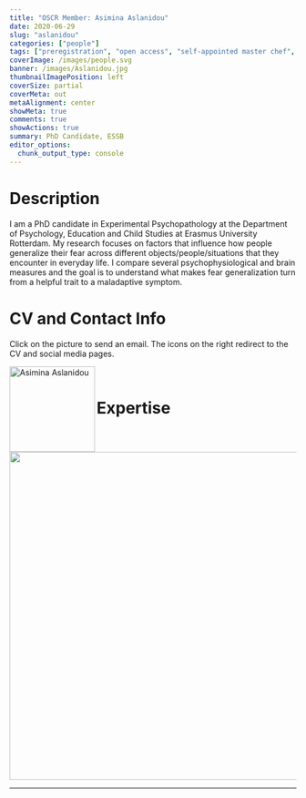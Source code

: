 ```yaml
---
title: "OSCR Member: Asimina Aslanidou"
date: 2020-06-29
slug: "aslanidou"
categories: ["people"]
tags: ["preregistration", "open access", "self-appointed master chef", "school-essb"] # top 3 categories + unique + school
coverImage: /images/people.svg
banner: /images/Aslanidou.jpg
thumbnailImagePosition: left
coverSize: partial
coverMeta: out
metaAlignment: center
showMeta: true
comments: true
showActions: true
summary: PhD Candidate, ESSB
editor_options: 
  chunk_output_type: console
---
```




# Description

I am a PhD candidate in Experimental Psychopathology at the Department of Psychology, Education and Child Studies at Erasmus University Rotterdam. My research focuses on factors that influence how people generalize their fear across different objects/people/situations that they encounter in everyday life. I compare several psychophysiological and brain measures and the goal is to understand what makes fear generalization turn from a helpful trait to a maladaptive symptom.

# CV and Contact Info

Click on the picture to send an email. The icons on the right redirect to the CV and social media pages.

<!-- EMAIL -->
<p>
  <a href="mailto:aslanidou@essb.eur.nl">
  <img border="0" alt="Asimina Aslanidou" src="/images/Aslanidou.jpg" width="150" height="150" align="left">
  </a>
</p>

<!-- CV -->
<p align="center">
  <a href="https://www.linkedin.com/in/asimina-aslanidou-a13174150" class="fa fa-file fa-2x" style="color:#00B969;">
  </a>
</p>

<!-- RESEARCHGATE -->
<p align="center">
  <a href="https://www.researchgate.net/profile/Asimina_Aslanidou" class="ai ai-researchgate fa-2x" style="color:#000000;">
  </a>
</p>

<BR>

# Expertise

<img src="{{< blogdown/postref >}}index_files/figure-html/radarPlot-1.png" width="576" />

***



